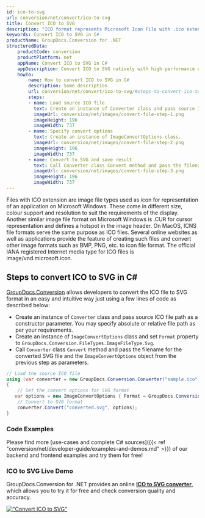```yaml
---
id: ico-to-svg
url: conversion/net/convert/ico-to-svg
title: Convert ICO to SVG
description: "ICO format represents Microsoft Icon File with .ico extension. Learn how to convert ICO to SVG file programmatically in C# language using GroupDocs.Conversion for .NET library."
keywords: Convert ICO to SVG in C#
productName: GroupDocs.Conversion for .NET
structuredData:
    productCode: conversion
    productPlatform: net
    appName: Convert ICO to SVG in C#
    appDescription: Convert ICO to SVG natively with high performance using C# language and server side GroupDocs.Conversion for .NET APIs, without the use of any software like Microsoft or Open Office.
    howTo:
        name: How to convert ICO to SVG in C# 
        description: Some description
        url: conversion/net/convert/ico-to-svg/#steps-to-convert-ico-to-svg-in-c
        steps:
        - name: Load source ICO file 
          text: Create an instance of Converter class and pass source ICO file path as a constructor parameter. You may specify absolute or relative file path as per your requirements. 
          imageUrl: conversion/net/images/convert-file-step-1.png
          imageHeight: 196
          imageWidth: 737
        - name: Specify convert options 
          text: Create an instance of ImageConvertOptions class.
          imageUrl: conversion/net/images/convert-file-step-2.png
          imageHeight: 196
          imageWidth: 737
        - name: Convert to SVG and save result 
          text: Call Converter class Convert method and pass the filename for the converted HTML file and the ImageConvertOptions object from the previous step as parameters.
          imageUrl: conversion/net/images/convert-file-step-3.png
          imageHeight: 196
          imageWidth: 737
---
```


Files with ICO extension are image file types used as icon for representation of an application on Microsoft Windows. These come in different size, colour support and resolution to suit the requirements of the display. Another similar image file format on Microsoft Windows is .CUR for cursor representation and defines a hotspot in the image header. On MacOS, ICNS file formats serve the same purpose as ICO files. Several online websites as well as applications provide the feature of creating such files and convert other image formats such as BMP, PNG, etc. to icon file format. The official IANA registered Internet media type for ICO files is image/vnd.microsoft.icon.

## Steps to convert ICO to SVG in C#

[GroupDocs.Conversion](https://products.groupdocs.com/conversion/net) allows developers to convert the ICO file to SVG format in an easy and intuitive way just using a few lines of code as described below:

* Create an instance of `Converter` class and pass source ICO file path as a constructor parameter. You may specify absolute or relative file path as per your requirements. 
* Create an instance of `ImageConvertOptions` class and set `Format` property to `GroupDocs.Conversion.FileTypes.ImageFileType.Svg`.
* Call `Converter` class `Convert` method and pass the filename for the converted SVG file and the `ImageConvertOptions` object from the previous step as parameters.

```csharp
// Load the source ICO file
using (var converter = new GroupDocs.Conversion.Converter("sample.ico"))
{
    // Set the convert options for SVG format
   var options = new ImageConvertOptions { Format = GroupDocs.Conversion.FileTypes.ImageFileType.Svg };
    // Convert to SVG format
    converter.Convert("converted.svg", options);
}
```

### Code Examples

Please find more [use-cases and complete C# sources]({{< ref "conversion/net/developer-guide/examples-and-demos.md" >}}) of our backend and frontend examples and try them for free!

### ICO to SVG Live Demo

GroupDocs.Conversion for .NET provides an online [**ICO to SVG converter**](https://products.groupdocs.app/conversion/ico-to-svg), which allows you to try it for free and check conversion quality and accuracy.

[!["Convert ICO to SVG"](conversion/net/images/convert-to-svg/convert-ico-to-svg.png)](https://products.groupdocs.app/conversion/ico-to-svg)